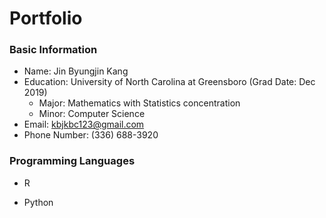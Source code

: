 # Portfolio

### Basic Information
- Name: Jin Byungjin Kang
- Education: University of North Carolina at Greensboro (Grad Date: Dec 2019)
  - Major: Mathematics with Statistics concentration
  - Minor: Computer Science
- Email: kbjkbc123@gmail.com
- Phone Number: (336) 688-3920

### Programming Languages
- R

- Python
